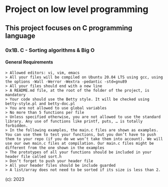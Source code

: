 # Project on low level programming #
## This project focuses on C programming language ##

### 0x1B. C - Sorting algorithms & Big O ###

#### General Requirements ####

	> Allowed editors: vi, vim, emacs
	> All your files will be compiled on Ubuntu 20.04 LTS using gcc, using the options -Wall -Werror -Wextra -pedantic -std=gnu89
	> All your files should end with a new line
	> A README.md file, at the root of the folder of the project, is mandatory
	> Your code should use the Betty style. It will be checked using betty-style.pl and betty-doc.pl
	> You are not allowed to use global variables
	> No more than 5 functions per file
	> Unless specified otherwise, you are not allowed to use the standard library. Any use of functions like printf, puts, … is totally forbidden.
	> In the following examples, the main.c files are shown as examples. You can use them to test your functions, but you don’t have to push them to your repo (if you do we won’t take them into account). We will use our own main.c files at compilation. Our main.c files might be different from the one shown in the examples
	> The prototypes of all your functions should be included in your header file called sort.h
	> Don’t forget to push your header file
	> All your header files should be include guarded
	> A list/array does not need to be sorted if its size is less than 2.




(c): 2023
